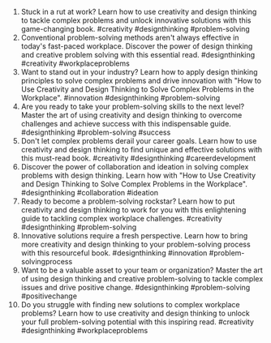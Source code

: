 1. Stuck in a rut at work? Learn how to use creativity and design thinking to tackle complex problems and unlock innovative solutions with this game-changing book. #creativity #designthinking #problem-solving
2. Conventional problem-solving methods aren't always effective in today's fast-paced workplace. Discover the power of design thinking and creative problem solving with this essential read. #designthinking #creativity #workplaceproblems
3. Want to stand out in your industry? Learn how to apply design thinking principles to solve complex problems and drive innovation with "How to Use Creativity and Design Thinking to Solve Complex Problems in the Workplace". #innovation #designthinking #problem-solving
4. Are you ready to take your problem-solving skills to the next level? Master the art of using creativity and design thinking to overcome challenges and achieve success with this indispensable guide. #designthinking #problem-solving #success
5. Don't let complex problems derail your career goals. Learn how to use creativity and design thinking to find unique and effective solutions with this must-read book. #creativity #designthinking #careerdevelopment
6. Discover the power of collaboration and ideation in solving complex problems with design thinking. Learn how with "How to Use Creativity and Design Thinking to Solve Complex Problems in the Workplace". #designthinking #collaboration #ideation
7. Ready to become a problem-solving rockstar? Learn how to put creativity and design thinking to work for you with this enlightening guide to tackling complex workplace challenges. #creativity #designthinking #problem-solving
8. Innovative solutions require a fresh perspective. Learn how to bring more creativity and design thinking to your problem-solving process with this resourceful book. #designthinking #innovation #problem-solvingprocess
9. Want to be a valuable asset to your team or organization? Master the art of using design thinking and creative problem-solving to tackle complex issues and drive positive change. #designthinking #problem-solving #positivechange
10. Do you struggle with finding new solutions to complex workplace problems? Learn how to use creativity and design thinking to unlock your full problem-solving potential with this inspiring read. #creativity #designthinking #workplaceproblems
